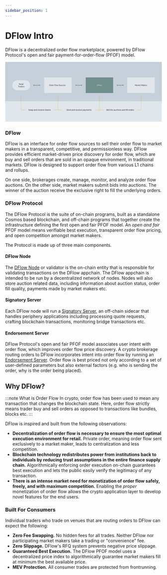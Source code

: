 ```yaml
---
sidebar_position: 1
---
```


# DFlow Intro

DFlow is a decentralized order flow marketplace, powered by DFlow Protocol's open and fair payment-for-order-flow (PFOF) model.

![Image title](../static/img/DFlow%20Overview.svg)

### DFlow

DFlow is an interface for order flow sources to sell their order flow to market makers in a transparent, competitive, and permissionless way. DFlow provides efficient market-driven price discovery for order flow, which are buy and sell orders that are sold in an opaque environment, in traditional markets. DFlow is designed to support order flow from various L1 chains and rollups.

On one side, brokerages create, manage, monitor, and analyze order flow auctions. On the other side, market makers submit bids into auctions. The winner of the auction receive the exclusive right to fill the underlying orders.

### DFlow Protocol

The DFlow Protocol is the suite of on-chain programs, built as a standalone Cosmos based blockchain, and off-chain programs that together create the infrastructure defining the first open and fair PFOF model. An _open and fair_ PFOF model means verifiable best execution, transparent order flow pricing, and open competition amongst market makers.

The Protocol is made up of three main components.

#### DFlow Node

The [DFlow Node](/docs/architecture/dflow-node.md) or validator is the on-chain entity that is responsible for validating transactions on the DFlow appchain. The DFlow appchain is intended to be run by a decentralized network of nodes. Nodes will also store auction related data, including information about auction status, order fill quality, payments made by market makers etc.

#### Signatory Server

Each DFlow node will run a [Signatory Server](/docs/architecture/signatory-server.md), an off-chain sidecar that handles periphery applications including processing quote requests, crafting blockchain transactions, monitoring bridge transactions etc.

#### Endorsement Server

DFlow Protocol's open and fair PFOF model associates user intent with order flow, which improves order flow price discovery. A crypto brokerage routing orders to DFlow incorporates intent into order flow by running an [Endorsement Server](/docs/architecture/endorsement-server.md). Order flow is best priced not only according to a set of user-defined parameters but also external factors (e.g. who is sending the order, why is the order being placed).

## Why DFlow?

:::note What is Order Flow
In crypto, order flow has been used to mean any transaction that changes the blockchain state. Here, order flow strictly means trader buy and sell orders as opposed to transactions like bundles, blocks etc.
:::

DFlow is inspired and built from the following observations:

- **Decentralization of order flow is necessary to ensure the most optimal execution environment for retail.** Private order, meaning order flow sent exclusively to a market maker, leads to centralization and less competition.
- **Blockchain technology redistributes power from institutions back to individuals by reducing trust assumptions in the entire finance supply chain.** Algorithmically enforcing order execution on-chain guarantees best execution and lets the public easily verify the legitimacy of any transaction.
- **There is an intense market need for monetization of order flow safely, freely, and with maximum competition.** Enabling the _proper_ monetization of order flow allows the crypto application layer to develop novel features for the end users.

### Built For Consumers

Individual traders who trade on venues that are routing orders to DFlow can expect the following:

- **Zero Fee Swapping.** No hidden fees for all trades. Neither DFlow nor participating market makers take a trading or "convenience" fee.
- **Zero Slippage.** DFlow's RFQ system prevents negative price slippage.
- **Guaranteed Best Execution.** The DFlow PFOF model uses a decentralized price index to algorithmically guarantee market makers fill at minimum the best available price.
- **MEV Protection.** All consumer trades are protected from frontrunning.

<!-- ![Image title](/diagrams/DFlow-Protocol.svg) -->

